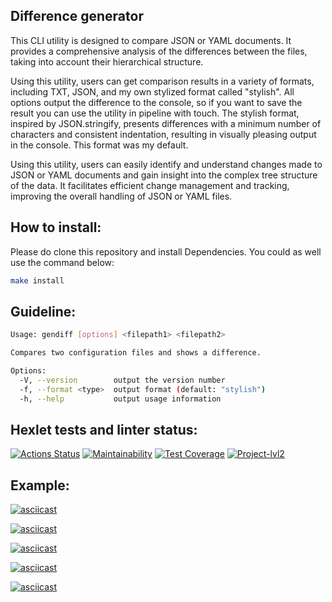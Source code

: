 ## Difference generator
This CLI utility is designed to compare JSON or YAML documents. It provides a comprehensive analysis of the differences between the files, taking into account their hierarchical structure.

Using this utility, users can get comparison results in a variety of formats, including TXT, JSON, and my own stylized format called "stylish". All options output the difference to the console, so if you want to save the result you can use the utility in pipeline with touch. The stylish format, inspired by JSON.stringify, presents differences with a minimum number of characters and consistent indentation, resulting in visually pleasing output in the console. This format was my default.

Using this utility, users can easily identify and understand changes made to JSON or YAML documents and gain insight into the complex tree structure of the data. It facilitates efficient change management and tracking, improving the overall handling of JSON or YAML files.

## How to install:
Please do clone this repository and install Dependencies. You could as well use the command below:
```bash
make install
```
## Guideline:
```bash
Usage: gendiff [options] <filepath1> <filepath2>

Compares two configuration files and shows a difference.

Options:
  -V, --version        output the version number
  -f, --format <type>  output format (default: "stylish")
  -h, --help           output usage information
```

## Hexlet tests and linter status:
[![Actions Status](https://github.com/Dastorin/backend-project-lvl2/workflows/hexlet-check/badge.svg)](https://github.com/Dastorin/backend-project-lvl2/actions) [![Maintainability](https://api.codeclimate.com/v1/badges/003d5367bf92c17aa54e/maintainability)](https://codeclimate.com/github/Dastorin/backend-project-lvl2/maintainability) [![Test Coverage](https://api.codeclimate.com/v1/badges/003d5367bf92c17aa54e/test_coverage)](https://codeclimate.com/github/Dastorin/backend-project-lvl2/test_coverage) [![Project-lvl2](https://github.com/Dastorin/backend-project-lvl2/actions/workflows/project2.yml/badge.svg)](https://github.com/Dastorin/backend-project-lvl2/actions/workflows/project2.yml)

## Example:
[![asciicast](https://asciinema.org/a/CrIUqKraLAw7PFf6ADYjoLlHL.svg)](https://asciinema.org/a/CrIUqKraLAw7PFf6ADYjoLlHL)

[![asciicast](https://asciinema.org/a/vRuGkL7G8LnrVnV8bJLVQXFju.svg)](https://asciinema.org/a/vRuGkL7G8LnrVnV8bJLVQXFju)

[![asciicast](https://asciinema.org/a/Py1q5mqtxMqTPRfs76O5o9ViF.svg)](https://asciinema.org/a/Py1q5mqtxMqTPRfs76O5o9ViF)

[![asciicast](https://asciinema.org/a/Wnd1yXffIhXKB6H6xRMgeQsg3.svg)](https://asciinema.org/a/Wnd1yXffIhXKB6H6xRMgeQsg3)

[![asciicast](https://asciinema.org/a/GvGpETl0gMMwaDPNDTZeVXuqh.svg)](https://asciinema.org/a/GvGpETl0gMMwaDPNDTZeVXuqh)
